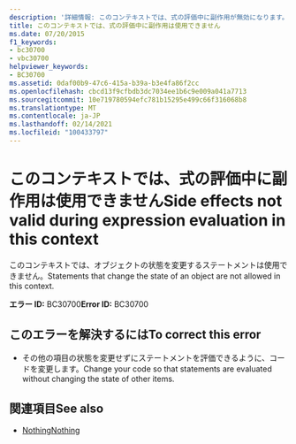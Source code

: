 ```yaml
---
description: '詳細情報: このコンテキストでは、式の評価中に副作用が無効になります。'
title: このコンテキストでは、式の評価中に副作用は使用できません
ms.date: 07/20/2015
f1_keywords:
- bc30700
- vbc30700
helpviewer_keywords:
- BC30700
ms.assetid: 0daf00b9-47c6-415a-b39a-b3e4fa86f2cc
ms.openlocfilehash: cbcd13f9cfbdb3dc7034ee1b6c9e009a041a7713
ms.sourcegitcommit: 10e719780594efc781b15295e499c66f316068b8
ms.translationtype: MT
ms.contentlocale: ja-JP
ms.lasthandoff: 02/14/2021
ms.locfileid: "100433797"
---
```

# <a name="side-effects-not-valid-during-expression-evaluation-in-this-context"></a><span data-ttu-id="8f0d4-103">このコンテキストでは、式の評価中に副作用は使用できません</span><span class="sxs-lookup"><span data-stu-id="8f0d4-103">Side effects not valid during expression evaluation in this context</span></span>

<span data-ttu-id="8f0d4-104">このコンテキストでは、オブジェクトの状態を変更するステートメントは使用できません。</span><span class="sxs-lookup"><span data-stu-id="8f0d4-104">Statements that change the state of an object are not allowed in this context.</span></span>  
  
 <span data-ttu-id="8f0d4-105">**エラー ID:** BC30700</span><span class="sxs-lookup"><span data-stu-id="8f0d4-105">**Error ID:** BC30700</span></span>  
  
## <a name="to-correct-this-error"></a><span data-ttu-id="8f0d4-106">このエラーを解決するには</span><span class="sxs-lookup"><span data-stu-id="8f0d4-106">To correct this error</span></span>  
  
- <span data-ttu-id="8f0d4-107">その他の項目の状態を変更せずにステートメントを評価できるように、コードを変更します。</span><span class="sxs-lookup"><span data-stu-id="8f0d4-107">Change your code so that statements are evaluated without changing the state of other items.</span></span>  
  
## <a name="see-also"></a><span data-ttu-id="8f0d4-108">関連項目</span><span class="sxs-lookup"><span data-stu-id="8f0d4-108">See also</span></span>

- [<span data-ttu-id="8f0d4-109">Nothing</span><span class="sxs-lookup"><span data-stu-id="8f0d4-109">Nothing</span></span>](../language-reference/nothing.md)
